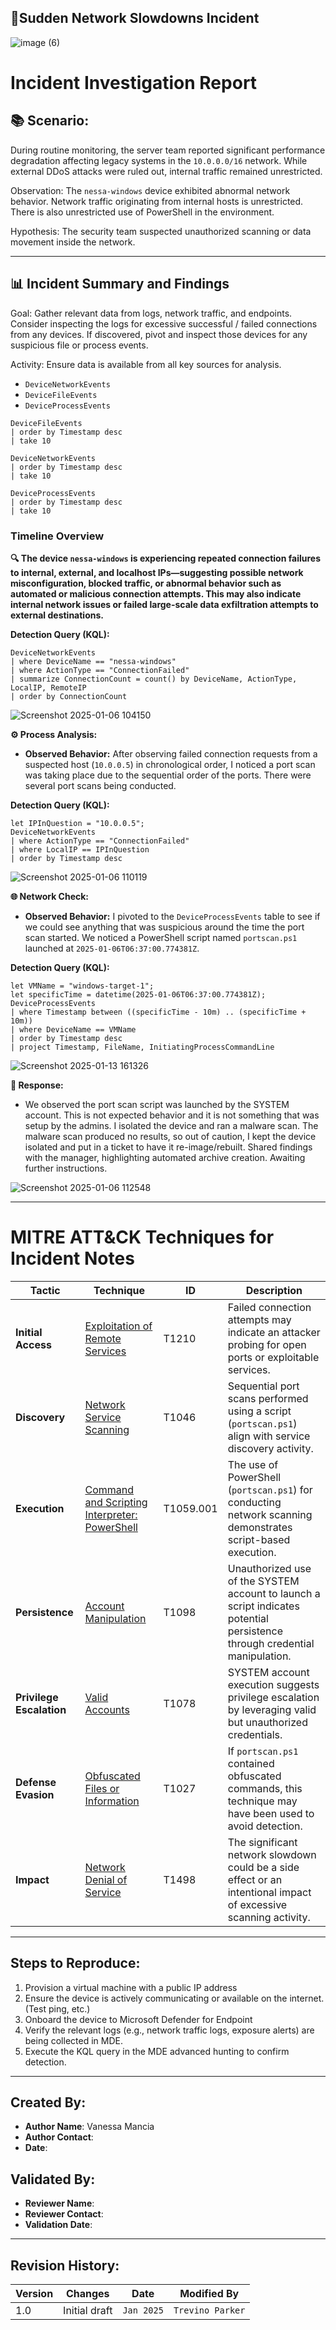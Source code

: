 ## **🎯Sudden Network Slowdowns Incident**

![image (6)](https://github.com/user-attachments/assets/13a2858a-3e92-43fe-9b05-1df1ac32d1ac)

# Incident Investigation Report

## 📚 **Scenario:**
During routine monitoring, the server team reported significant performance degradation affecting legacy systems in the `10.0.0.0/16` network. While external DDoS attacks were ruled out, internal traffic remained unrestricted. 

Observation: The `nessa-windows` device exhibited abnormal network behavior. Network traffic originating from internal hosts is unrestricted. There is also unrestricted use of PowerShell in the environment. 

Hypothesis: The security team suspected unauthorized scanning or data movement inside the network. 

---

## 📊 **Incident Summary and Findings**

Goal: Gather relevant data from logs, network traffic, and endpoints. Consider inspecting the logs for excessive successful / failed connections from any devices. If discovered, pivot and inspect those devices for any suspicious file or process events.

Activity: Ensure data is available from all key sources for analysis.

- `DeviceNetworkEvents`
- `DeviceFileEvents`
- `DeviceProcessEvents`

```kql
DeviceFileEvents
| order by Timestamp desc 
| take 10

DeviceNetworkEvents
| order by Timestamp desc 
| take 10

DeviceProcessEvents
| order by Timestamp desc 
| take 10
```

### **Timeline Overview**

**🔍 The device `nessa-windows` is experiencing repeated connection failures to internal, external, and localhost IPs—suggesting possible network misconfiguration, blocked traffic, or abnormal behavior such as automated or malicious connection attempts. This may also indicate internal network issues or failed large-scale data exfiltration attempts to external destinations.**

   **Detection Query (KQL):**
   ```kql
   DeviceNetworkEvents
   | where DeviceName == "nessa-windows"
   | where ActionType == "ConnectionFailed"
   | summarize ConnectionCount = count() by DeviceName, ActionType, LocalIP, RemoteIP
   | order by ConnectionCount
   ```
![Screenshot 2025-01-06 104150](https://github.com/user-attachments/assets/5ae46fee-237d-4363-8fa4-1b17cdf525d9)

**⚙️ Process Analysis:**
   - **Observed Behavior:** After observing failed connection requests from a suspected host (`10.0.0.5`) in chronological order, I noticed a port scan was taking place due to the sequential order of the ports. There were several port scans being conducted.

   **Detection Query (KQL):**
   ```kql
   let IPInQuestion = "10.0.0.5";
   DeviceNetworkEvents
   | where ActionType == "ConnectionFailed"
   | where LocalIP == IPInQuestion
   | order by Timestamp desc
   ```
![Screenshot 2025-01-06 110119](https://github.com/user-attachments/assets/0a413b76-a739-4779-ac8a-aa3cd4a8ff9e)

   

**🌐 Network Check:**
   - **Observed Behavior:** I pivoted to the `DeviceProcessEvents` table to see if we could see anything that was suspicious around the time the port scan started. We noticed a PowerShell script named `portscan.ps1` launched at `2025-01-06T06:37:00.774381Z`.

   **Detection Query (KQL):**
```kql
let VMName = "windows-target-1";
let specificTime = datetime(2025-01-06T06:37:00.774381Z);
DeviceProcessEvents
| where Timestamp between ((specificTime - 10m) .. (specificTime + 10m))
| where DeviceName == VMName
| order by Timestamp desc
| project Timestamp, FileName, InitiatingProcessCommandLine
```
![Screenshot 2025-01-13 161326](https://github.com/user-attachments/assets/ad26dcfb-2c43-4674-8a14-f926415d9ee6)

**📝 Response:**
   - We observed the port scan script was launched by the SYSTEM account. This is not expected behavior and it is not something that was setup by the admins. I isolated the device and ran a malware scan. The malware scan produced no results, so out of caution, I kept the device isolated and put in a ticket to have it re-image/rebuilt. Shared findings with the manager, highlighting automated archive creation. Awaiting further instructions.
 

![Screenshot 2025-01-06 112548](https://github.com/user-attachments/assets/545363b9-cf69-4609-b40a-1af34c18c86e)


---

# MITRE ATT&CK Techniques for Incident Notes

| **Tactic**                | **Technique**                                                                                       | **ID**       | **Description**                                                                                                                                 |
|---------------------------|---------------------------------------------------------------------------------------------------|-------------|-------------------------------------------------------------------------------------------------------------------------------------------------|
| **Initial Access**         | [Exploitation of Remote Services](https://attack.mitre.org/techniques/T1210/)                     | T1210        | Failed connection attempts may indicate an attacker probing for open ports or exploitable services.                                            |
| **Discovery**              | [Network Service Scanning](https://attack.mitre.org/techniques/T1046/)                           | T1046        | Sequential port scans performed using a script (`portscan.ps1`) align with service discovery activity.                                         |
| **Execution**              | [Command and Scripting Interpreter: PowerShell](https://attack.mitre.org/techniques/T1059/001/)  | T1059.001    | The use of PowerShell (`portscan.ps1`) for conducting network scanning demonstrates script-based execution.                                    |
| **Persistence**            | [Account Manipulation](https://attack.mitre.org/techniques/T1098/)                               | T1098        | Unauthorized use of the SYSTEM account to launch a script indicates potential persistence through credential manipulation.                     |
| **Privilege Escalation**   | [Valid Accounts](https://attack.mitre.org/techniques/T1078/)                                     | T1078        | SYSTEM account execution suggests privilege escalation by leveraging valid but unauthorized credentials.                                       |
| **Defense Evasion**        | [Obfuscated Files or Information](https://attack.mitre.org/techniques/T1027/)                    | T1027        | If `portscan.ps1` contained obfuscated commands, this technique may have been used to avoid detection.                                         |
| **Impact**                 | [Network Denial of Service](https://attack.mitre.org/techniques/T1498/)                          | T1498        | The significant network slowdown could be a side effect or an intentional impact of excessive scanning activity.                              |

---

## Steps to Reproduce:
1. Provision a virtual machine with a public IP address
2. Ensure the device is actively communicating or available on the internet. (Test ping, etc.)
3. Onboard the device to Microsoft Defender for Endpoint
4. Verify the relevant logs (e.g., network traffic logs, exposure alerts) are being collected in MDE.
5. Execute the KQL query in the MDE advanced hunting to confirm detection.

---

## Created By:
- **Author Name**: Vanessa Mancia 
- **Author Contact**:
- **Date**: 

## Validated By:
- **Reviewer Name**: 
- **Reviewer Contact**: 
- **Validation Date**: 

---

## Revision History:
| **Version** | **Changes**                   | **Date**         | **Modified By**   |
|-------------|-------------------------------|------------------|-------------------|
| 1.0         | Initial draft                  | `Jan 2025`  | `Trevino Parker`   
